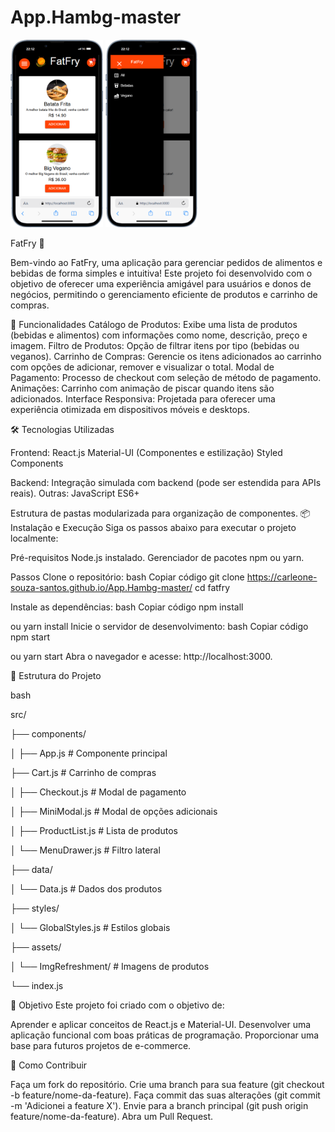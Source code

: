 
<div>
  <h1>App.Hambg-master</h1>
  <img src="https://github.com/Carleone-Souza-Santos/App.Hambg-master/blob/master/hamburg-menu/public/assets/Icons/iPhone-13-PRO-localhost%20(1).png?raw=true" style="height: 300px"/>
    <img src="https://github.com/Carleone-Souza-Santos/App.Hambg-master/blob/master/hamburg-menu/public/assets/Icons/iPhone-13-PRO-localh.png?raw=true" style="height: 300px"/>
    


</div>

FatFry 🍟

Bem-vindo ao FatFry, uma aplicação para gerenciar pedidos de alimentos e bebidas de forma simples e intuitiva! Este projeto foi desenvolvido com o objetivo de oferecer uma experiência amigável para usuários e donos de negócios, permitindo o gerenciamento eficiente de produtos e carrinho de compras.

🚀 Funcionalidades Catálogo de Produtos: Exibe uma lista de produtos (bebidas e alimentos) com informações como nome, descrição, preço e imagem. Filtro de Produtos: Opção de filtrar itens por tipo (bebidas ou veganos). Carrinho de Compras: Gerencie os itens adicionados ao carrinho com opções de adicionar, remover e visualizar o total. Modal de Pagamento: Processo de checkout com seleção de método de pagamento. Animações: Carrinho com animação de piscar quando itens são adicionados. Interface Responsiva: Projetada para oferecer uma experiência otimizada em dispositivos móveis e desktops.

🛠️ Tecnologias Utilizadas

Frontend: React.js Material-UI (Componentes e estilização) Styled Components

Backend: Integração simulada com backend (pode ser estendida para APIs reais). Outras: JavaScript ES6+

Estrutura de pastas modularizada para organização de componentes. 📦 Instalação e Execução Siga os passos abaixo para executar o projeto localmente:

Pré-requisitos Node.js instalado. Gerenciador de pacotes npm ou yarn.

Passos Clone o repositório: bash Copiar código git clone https://carleone-souza-santos.github.io/App.Hambg-master/ cd fatfry

Instale as dependências: bash Copiar código npm install

ou
yarn install Inicie o servidor de desenvolvimento: bash Copiar código npm start

ou
yarn start Abra o navegador e acesse: http://localhost:3000.

📖 Estrutura do Projeto

bash

src/

├── components/

│ ├── App.js # Componente principal

├── Cart.js # Carrinho de compras

│ ├── Checkout.js # Modal de pagamento

│ ├── MiniModal.js # Modal de opções adicionais

│ ├── ProductList.js # Lista de produtos

│ └── MenuDrawer.js # Filtro lateral

├── data/

│ └── Data.js # Dados dos produtos

├── styles/

│ └── GlobalStyles.js # Estilos globais

├── assets/

│ └── ImgRefreshment/ # Imagens de produtos

└── index.js

🎯 Objetivo Este projeto foi criado com o objetivo de:

Aprender e aplicar conceitos de React.js e Material-UI. Desenvolver uma aplicação funcional com boas práticas de programação. Proporcionar uma base para futuros projetos de e-commerce.

🤝 Como Contribuir

Faça um fork do repositório. Crie uma branch para sua feature (git checkout -b feature/nome-da-feature). Faça commit das suas alterações (git commit -m 'Adicionei a feature X'). Envie para a branch principal (git push origin feature/nome-da-feature). Abra um Pull Request.
